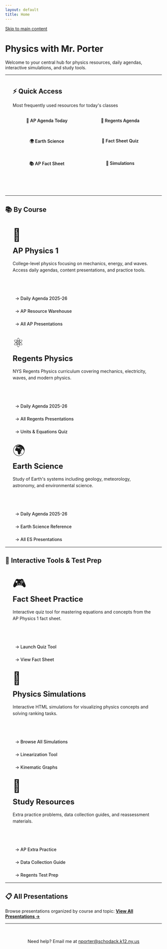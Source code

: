 ```yaml
---
layout: default
title: Home
---
```


<a href="#main-content" class="skip-link">Skip to main content</a>

<div id="main-content" role="main" aria-label="Main content">

<style>
/* Inline styles to ensure they load */
.quick-access {
  background: linear-gradient(135deg, var(--bg-secondary) 0%, var(--bg-tertiary) 100%);
  border: 2px solid var(--accent-primary);
  border-radius: 12px;
  padding: 1.5rem;
  margin-bottom: 3rem;
  box-shadow: 0 4px 12px var(--shadow);
}

.quick-access h2 {
  margin-top: 0;
  margin-bottom: 1rem;
  color: var(--text-primary);
}

.quick-access-grid {
  display: grid;
  grid-template-columns: repeat(auto-fit, minmax(200px, 1fr));
  gap: 1rem;
  margin-top: 1rem;
}

.quick-btn {
  background: var(--accent-primary);
  color: var(--bg-primary) !important;
  padding: 1rem;
  border-radius: 8px;
  text-decoration: none !important;
  text-align: center;
  font-weight: 600;
  transition: all 0.3s ease;
  display: block;
  border: 2px solid var(--accent-primary);
}

.quick-btn:hover {
  background: var(--accent-hover);
  border-color: var(--accent-hover);
  color: var(--bg-primary) !important;
  transform: scale(1.05);
  box-shadow: 0 4px 12px var(--shadow-hover);
  text-decoration: none !important;
}

.card-grid {
  display: grid;
  grid-template-columns: repeat(auto-fit, minmax(280px, 1fr));
  gap: 1.5rem;
  margin-bottom: 2rem;
}

.content-card {
  background: var(--bg-secondary);
  border: 2px solid var(--border-color);
  border-radius: 12px;
  padding: 1.5rem;
  transition: all 0.3s ease;
  display: flex;
  flex-direction: column;
  gap: 1rem;
  height: 100%;
}

.content-card:hover {
  border-color: var(--accent-primary);
  box-shadow: 0 8px 16px var(--shadow-hover);
  transform: translateY(-4px);
}

.card-icon {
  font-size: 2.5rem;
  line-height: 1;
}

.card-title {
  font-size: 1.5rem;
  font-weight: 700;
  color: var(--text-primary);
  margin: 0;
}

.card-description {
  color: var(--text-secondary);
  margin: 0;
  flex-grow: 1;
  line-height: 1.5;
}

.card-links {
  display: flex;
  flex-direction: column;
  gap: 0.5rem;
  margin-top: auto;
}

.card-link {
  color: var(--accent-primary) !important;
  text-decoration: none !important;
  padding: 0.5rem;
  border-radius: 6px;
  transition: all 0.2s ease;
  display: inline-block;
  font-weight: 500;
}

.card-link:hover {
  background: var(--bg-tertiary);
  color: var(--accent-hover) !important;
  text-decoration: none !important;
  transform: translateX(4px);
}

@media (max-width: 768px) {
  .card-grid {
    grid-template-columns: 1fr;
    gap: 1rem;
  }

  .quick-access-grid {
    grid-template-columns: 1fr;
  }
}
</style>

# Physics with Mr. Porter

Welcome to your central hub for physics resources, daily agendas, interactive simulations, and study tools.

---

<div class="quick-access">
  <h2>⚡ Quick Access</h2>
  <p>Most frequently used resources for today's classes</p>
  <div class="quick-access-grid">
    <a href="/Daily Plan/20252026/Daily Slides/APAgendas202526.html" class="quick-btn">📅 AP Agenda Today</a>
    <a href="/Daily Plan/20252026/Daily Slides/RPAgendas202526.html" class="quick-btn">📅 Regents Agenda</a>
    <a href="/Daily Plan/20252026/Daily Slides/EarthSci202526.html" class="quick-btn">🌍 Earth Science</a>
    <a href="/ap-physics-quiz/index.html" class="quick-btn">🎯 Fact Sheet Quiz</a>
    <a href="/ap-physics-quiz/factsheet-complete.html" class="quick-btn">📚 AP Fact Sheet</a>
    <a href="/SimulationResources.html" class="quick-btn">🔬 Simulations</a>
  </div>
</div>

---

## 📚 By Course

<div class="card-grid">
  <div class="content-card">
    <div class="card-icon">🚀</div>
    <h3 class="card-title">AP Physics 1</h3>
    <p class="card-description">College-level physics focusing on mechanics, energy, and waves. Access daily agendas, content presentations, and practice tools.</p>
    <div class="card-links">
      <a href="/Daily Plan/20252026/Daily Slides/APAgendas202526.html" class="card-link">→ Daily Agenda 2025-26</a>
      <a href="/apphysics.html" class="card-link">→ AP Resource Warehouse</a>
      <a href="/presindex.html#ap-physics-content-slides" class="card-link">→ All AP Presentations</a>
    </div>
  </div>
  <div class="content-card">
    <div class="card-icon">⚛️</div>
    <h3 class="card-title">Regents Physics</h3>
    <p class="card-description">NYS Regents Physics curriculum covering mechanics, electricity, waves, and modern physics.</p>
    <div class="card-links">
      <a href="/Daily Plan/20252026/Daily Slides/RPAgendas202526.html" class="card-link">→ Daily Agenda 2025-26</a>
      <a href="/presindex.html#regents-physics" class="card-link">→ All Regents Presentations</a>
      <a href="/regentsTestPrep/unitstestprepquiz.html" class="card-link">→ Units & Equations Quiz</a>
    </div>
  </div>
  <div class="content-card">
    <div class="card-icon">🌍</div>
    <h3 class="card-title">Earth Science</h3>
    <p class="card-description">Study of Earth's systems including geology, meteorology, astronomy, and environmental science.</p>
    <div class="card-links">
      <a href="/Daily Plan/20252026/Daily Slides/EarthSci202526.html" class="card-link">→ Daily Agenda 2025-26</a>
      <a href="/earthscienceref.html" class="card-link">→ Earth Science Reference</a>
      <a href="/presindex.html#earth-science" class="card-link">→ All ES Presentations</a>
    </div>
  </div>
</div>

---

## 🎯 Interactive Tools & Test Prep

<div class="card-grid">
  <div class="content-card">
    <div class="card-icon">🎮</div>
    <h3 class="card-title">Fact Sheet Practice</h3>
    <p class="card-description">Interactive quiz tool for mastering equations and concepts from the AP Physics 1 fact sheet.</p>
    <div class="card-links">
      <a href="/ap-physics-quiz/index.html" class="card-link">→ Launch Quiz Tool</a>
      <a href="/ap-physics-quiz/factsheet-complete.html" class="card-link">→ View Fact Sheet</a>
    </div>
  </div>
  <div class="content-card">
    <div class="card-icon">🔬</div>
    <h3 class="card-title">Physics Simulations</h3>
    <p class="card-description">Interactive HTML simulations for visualizing physics concepts and solving ranking tasks.</p>
    <div class="card-links">
      <a href="/SimulationResources.html" class="card-link">→ Browse All Simulations</a>
      <a href="/AP Resource Pages/linearizationInteractive.html" class="card-link">→ Linearization Tool</a>
      <a href="/AP Resource Pages/kinGraphs.html" class="card-link">→ Kinematic Graphs</a>
    </div>
  </div>
  <div class="content-card">
    <div class="card-icon">📖</div>
    <h3 class="card-title">Study Resources</h3>
    <p class="card-description">Extra practice problems, data collection guides, and reassessment materials.</p>
    <div class="card-links">
      <a href="/AP Resource Pages/apSBGPractice" class="card-link">→ AP Extra Practice</a>
      <a href="/AP Resource Pages/datacollection.html" class="card-link">→ Data Collection Guide</a>
      <a href="/regentsTestPrep/unitstestprepquiz.html" class="card-link">→ Regents Test Prep</a>
    </div>
  </div>
</div>

---

## 📋 All Presentations

Browse presentations organized by course and topic: **[View All Presentations →](/presindex.html)**

---

<p style="text-align: center; color: var(--text-muted); margin-top: 3rem; font-size: 0.9rem;">
  Need help? Email me at <a href="mailto:nporter@schodack.k12.ny.us">nporter@schodack.k12.ny.us</a>
</p>

</div>
